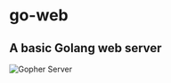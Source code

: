 # go-web

## A basic Golang web server

![Gopher Server](https://dev-to-uploads.s3.amazonaws.com/i/spr437bmmlhexv4ohadh.png "Source:https://dev-to-uploads.s3.amazonaws.com/i/spr437bmmlhexv4ohadh.png")

